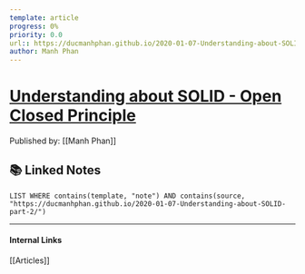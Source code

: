 ```yaml
---
template: article
progress: 0%
priority: 0.0
url:: https://ducmanhphan.github.io/2020-01-07-Understanding-about-SOLID-part-2/
author: Manh Phan 
---
```

# [Understanding about SOLID - Open Closed Principle](https://ducmanhphan.github.io/2020-01-07-Understanding-about-SOLID-part-2/)
Published by: [[Manh Phan]] 



## 📚 Linked Notes
```dataview
LIST WHERE contains(template, "note") AND contains(source, "https://ducmanhphan.github.io/2020-01-07-Understanding-about-SOLID-part-2/")
```

---
#### Internal Links
[[Articles]]
